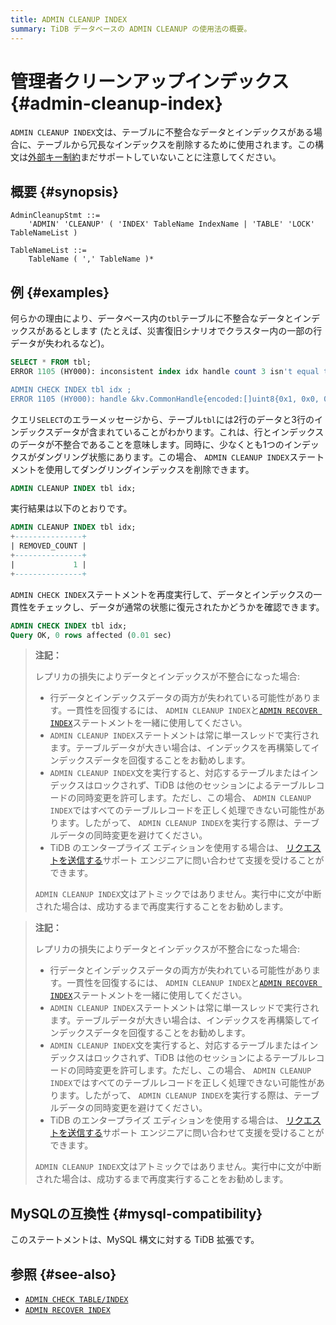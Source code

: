 ```yaml
---
title: ADMIN CLEANUP INDEX
summary: TiDB データベースの ADMIN CLEANUP の使用法の概要。
---
```


# 管理者クリーンアップインデックス {#admin-cleanup-index}

`ADMIN CLEANUP INDEX`文は、テーブルに不整合なデータとインデックスがある場合に、テーブルから冗長なインデックスを削除するために使用されます。この構文は[外部キー制約](/foreign-key.md)まだサポートしていないことに注意してください。

## 概要 {#synopsis}

```ebnf+diagram
AdminCleanupStmt ::=
    'ADMIN' 'CLEANUP' ( 'INDEX' TableName IndexName | 'TABLE' 'LOCK' TableNameList )

TableNameList ::=
    TableName ( ',' TableName )*
```

## 例 {#examples}

何らかの理由により、データベース内の`tbl`テーブルに不整合なデータとインデックスがあるとします (たとえば、災害復旧シナリオでクラスター内の一部の行データが失われるなど)。

```sql
SELECT * FROM tbl;
ERROR 1105 (HY000): inconsistent index idx handle count 3 isn't equal to value count 2

ADMIN CHECK INDEX tbl idx ;
ERROR 1105 (HY000): handle &kv.CommonHandle{encoded:[]uint8{0x1, 0x0, 0x0, 0x0, 0x0, 0x0, 0x0, 0x0, 0x0, 0xf8}, colEndOffsets:[]uint16{0xa}}, index:types.Datum{k:0x5, decimal:0x0, length:0x0, i:0, collation:"utf8mb4_bin", b:[]uint8{0x0}, x:interface {}(nil)} != record:<nil>
```

クエリ`SELECT`のエラーメッセージから、テーブル`tbl`には2行のデータと3行のインデックスデータが含まれていることがわかります。これは、行とインデックスのデータが不整合であることを意味します。同時に、少なくとも1つのインデックスがダングリング状態にあります。この場合、 `ADMIN CLEANUP INDEX`ステートメントを使用してダングリングインデックスを削除できます。

```sql
ADMIN CLEANUP INDEX tbl idx;
```

実行結果は以下のとおりです。

```sql
ADMIN CLEANUP INDEX tbl idx;
+---------------+
| REMOVED_COUNT |
+---------------+
|             1 |
+---------------+
```

`ADMIN CHECK INDEX`ステートメントを再度実行して、データとインデックスの一貫性をチェックし、データが通常の状態に復元されたかどうかを確認できます。

```sql
ADMIN CHECK INDEX tbl idx;
Query OK, 0 rows affected (0.01 sec)
```

<CustomContent platform="tidb">

> **注記：**
>
> レプリカの損失によりデータとインデックスが不整合になった場合:
>
> -   行データとインデックスデータの両方が失われている可能性があります。一貫性を回復するには、 `ADMIN CLEANUP INDEX`と[`ADMIN RECOVER INDEX`](/sql-statements/sql-statement-admin-recover.md)ステートメントを一緒に使用してください。
> -   `ADMIN CLEANUP INDEX`ステートメントは常に単一スレッドで実行されます。テーブルデータが大きい場合は、インデックスを再構築してインデックスデータを回復することをお勧めします。
> -   `ADMIN CLEANUP INDEX`文を実行すると、対応するテーブルまたはインデックスはロックされず、TiDB は他のセッションによるテーブルレコードの同時変更を許可します。ただし、この場合、 `ADMIN CLEANUP INDEX`ではすべてのテーブルレコードを正しく処理できない可能性があります。したがって、 `ADMIN CLEANUP INDEX`を実行する際は、テーブルデータの同時変更を避けてください。
> -   TiDB のエンタープライズ エディションを使用する場合は、 [リクエストを送信する](/support.md)サポート エンジニアに問い合わせて支援を受けることができます。
>
> `ADMIN CLEANUP INDEX`文はアトミックではありません。実行中に文が中断された場合は、成功するまで再度実行することをお勧めします。

</CustomContent>

<CustomContent platform="tidb-cloud">

> **注記：**
>
> レプリカの損失によりデータとインデックスが不整合になった場合:
>
> -   行データとインデックスデータの両方が失われている可能性があります。一貫性を回復するには、 `ADMIN CLEANUP INDEX`と[`ADMIN RECOVER INDEX`](/sql-statements/sql-statement-admin-recover.md)ステートメントを一緒に使用してください。
> -   `ADMIN CLEANUP INDEX`ステートメントは常に単一スレッドで実行されます。テーブルデータが大きい場合は、インデックスを再構築してインデックスデータを回復することをお勧めします。
> -   `ADMIN CLEANUP INDEX`文を実行すると、対応するテーブルまたはインデックスはロックされず、TiDB は他のセッションによるテーブルレコードの同時変更を許可します。ただし、この場合、 `ADMIN CLEANUP INDEX`ではすべてのテーブルレコードを正しく処理できない可能性があります。したがって、 `ADMIN CLEANUP INDEX`を実行する際は、テーブルデータの同時変更を避けてください。
> -   TiDB のエンタープライズ エディションを使用する場合は、 [リクエストを送信する](https://tidb.support.pingcap.com/)サポート エンジニアに問い合わせて支援を受けることができます。
>
> `ADMIN CLEANUP INDEX`文はアトミックではありません。実行中に文が中断された場合は、成功するまで再度実行することをお勧めします。

</CustomContent>

## MySQLの互換性 {#mysql-compatibility}

このステートメントは、MySQL 構文に対する TiDB 拡張です。

## 参照 {#see-also}

-   [`ADMIN CHECK TABLE/INDEX`](/sql-statements/sql-statement-admin-check-table-index.md)
-   [`ADMIN RECOVER INDEX`](/sql-statements/sql-statement-admin-recover.md)
